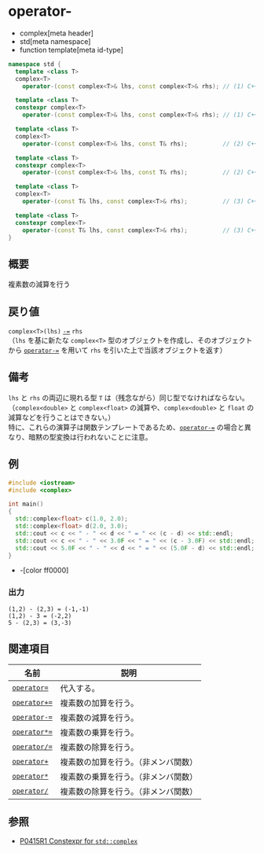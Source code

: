 # operator-
* complex[meta header]
* std[meta namespace]
* function template[meta id-type]

```cpp
namespace std {
  template <class T>
  complex<T>
    operator-(const complex<T>& lhs, const complex<T>& rhs); // (1) C++03

  template <class T>
  constexpr complex<T>
    operator-(const complex<T>& lhs, const complex<T>& rhs); // (1) C++20

  template <class T>
  complex<T>
    operator-(const complex<T>& lhs, const T& rhs);          // (2) C++03

  template <class T>
  constexpr complex<T>
    operator-(const complex<T>& lhs, const T& rhs);          // (2) C++20

  template <class T>
  complex<T>
    operator-(const T& lhs, const complex<T>& rhs);          // (3) C++03

  template <class T>
  constexpr complex<T>
    operator-(const T& lhs, const complex<T>& rhs);          // (3) C++20
}
```

## 概要
複素数の減算を行う


## 戻り値
`complex<T>(lhs)` [`-=`](op_minus_assign.md) `rhs`  
（`lhs` を基に新たな `complex<T>` 型のオブジェクトを作成し、そのオブジェクトから [`operator-=`](op_minus_assign.md) を用いて `rhs` を引いた上で当該オブジェクトを返す）


## 備考
`lhs` と `rhs` の両辺に現れる型 `T` は（残念ながら）同じ型でなければならない。（`complex<double>` と `complex<float>` の減算や、`complex<double>` と `float` の減算などを行うことはできない。）  
特に、これらの演算子は関数テンプレートであるため、[`operator-=`](op_minus_assign.md) の場合と異なり、暗黙の型変換は行われないことに注意。


## 例
```cpp example
#include <iostream>
#include <complex>

int main()
{
  std::complex<float> c(1.0, 2.0);
  std::complex<float> d(2.0, 3.0);
  std::cout << c << " - " << d << " = " << (c - d) << std::endl;
  std::cout << c << " - " << 3.0F << " = " << (c - 3.0F) << std::endl;
  std::cout << 5.0F << " - " << d << " = " << (5.0F - d) << std::endl;
}
```
* -[color ff0000]

### 出力
```
(1,2) - (2,3) = (-1,-1)
(1,2) - 3 = (-2,2)
5 - (2,3) = (3,-3)
```


## 関連項目
| 名前                                  | 説明                                 |
|---------------------------------------|--------------------------------------|
| [`operator=`](op_assign.md)           | 代入する。                           |
| [`operator+=`](op_plus_assign.md)     | 複素数の加算を行う。                 |
| [`operator-=`](op_minus_assign.md)    | 複素数の減算を行う。                 |
| [`operator*=`](op_multiply_assign.md) | 複素数の乗算を行う。                 |
| [`operator/=`](op_divide_assign.md)   | 複素数の除算を行う。                 |
| [`operator+`](op_plus.md)             | 複素数の加算を行う。（非メンバ関数） |
| [`operator*`](op_multiply.md)         | 複素数の乗算を行う。（非メンバ関数） |
| [`operator/`](op_divide.md)           | 複素数の除算を行う。（非メンバ関数） |


## 参照
- [P0415R1 Constexpr for `std::complex`](http://www.open-std.org/jtc1/sc22/wg21/docs/papers/2017/p0415r1.html)

